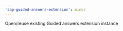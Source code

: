 ```yaml
---
'sap-guided-answers-extension': minor
---
```


Open/reuse existing Guided answers extension instance
